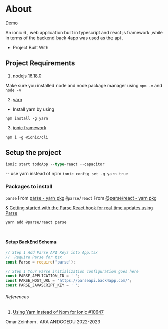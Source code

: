 # About
<a href="https://ionic-6-ts-back4app-todolist-andgoedu.netlify.app/login">Demo</a>

An ionic 6 , web application built in typescript and react js framework ,while in terms of the backend back 4app was used as the api .

- Project Built With

## Project Requirements

1. [nodejs 16.18.0](https://nodejs.org/en/)

Make sure you installed node and node package manager using ```npm -v``` and ```node -v```

2. [yarn](https://yarnpkg.com/)
  
- Install yarn by using
  
```
npm install -g yarn
```

3. [ionic framework](https://ionicframework.com/getting-started)

```
npm i -g @ionic/cli
```

## Setup the project

```ts
ionic start todoApp --type=react --capacitor
```

-- use yarn instead of npm
```ionic config set -g yarn true```

### Packages to install

`parse` From [parse  - yarn pkg](https://yarnpkg.com/package/parse)
``` @parse/react ``` From [@parse/react - yarn pkg](https://yarnpkg.com/package/@parse/react)

& [Getting started with the Parse React hook for real time updates using Parse](https://www.back4app.com/docs/react/real-time/react-hook-real-time)

```
yarn add @parse/react parse
```

``` ``` []()

#### Setup BackEnd Schema

```ts
// Step 1 Add Parse API Keys into App.tsx
//  Require Parse for tsx
const Parse = require('parse');

// Step 1 Your Parse initialization configuration goes here
const PARSE_APPLICATION_ID = ' ';
const PARSE_HOST_URL = 'https://parseapi.back4app.com/';
const PARSE_JAVASCRIPT_KEY = ' ';

```

###### References

1. [Using Yarn Instead of Npm for Ionic #10647](https://github.com/ionic-team/ionic-framework/issues/10647)


Omar Zeinhom . AKA ANDGOEDU 2022-2023